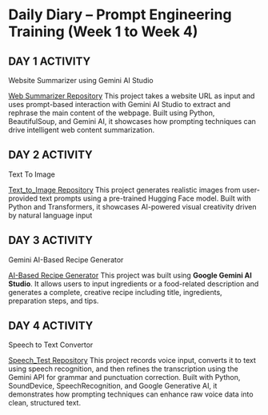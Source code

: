 # Daily Diary – Prompt Engineering Training (Week 1 to Week 4)

## DAY 1 ACTIVITY
Website Summarizer using Gemini AI Studio

[Web Summarizer Repository](https://github.com/Navjotkarkhal/Web-Summarizer)
This project takes a website URL as input and uses prompt-based interaction with Gemini AI Studio to extract and rephrase the main content of the webpage. Built using Python, BeautifulSoup, and Gemini AI, it showcases how prompting techniques can drive intelligent web content summarization.

## DAY 2 ACTIVITY
Text To Image 

[Text_to_Image Repository](https://github.com/Navjotkarkhal/Image_Generator/tree/main)
This project generates realistic images from user-provided text prompts using a pre-trained Hugging Face model. Built with Python and Transformers, it showcases AI-powered visual creativity driven by natural language input

## DAY 3 ACTIVITY 
Gemini AI-Based Recipe Generator

[AI-Based Recipe Generator](https://aistudio.google.com/app/prompts?state=%7B%22ids%22:%5B%221qfwNKVPgwlgyFRxD2VDDVjI2zG0x87wg%22%5D,%22action%22:%22open%22,%22userId%22:%22109923572161438867239%22,%22resourceKeys%22:%7B%7D%7D&usp=sharing)
This project was built using **Google Gemini AI Studio**. It allows users to input ingredients or a food-related description and generates a complete, creative recipe including title, ingredients, preparation steps, and tips.

## DAY 4 ACTIVITY
Speech to Text Convertor 

[Speech_Test Repository](https://github.com/Navjotkarkhal/Web-Summarizer)
This project records voice input, converts it to text using speech recognition, and then refines the transcription using the Gemini API for grammar and punctuation correction. Built with Python, SoundDevice, SpeechRecognition, and Google Generative AI, it demonstrates how prompting techniques can enhance raw voice data into clean, structured text.








